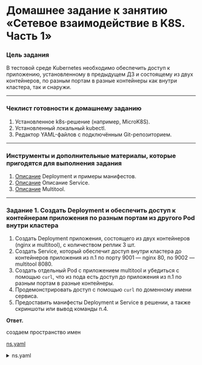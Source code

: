# Домашнее задание к занятию «Сетевое взаимодействие в K8S. Часть 1»



### Цель задания

В тестовой среде Kubernetes необходимо обеспечить доступ к приложению, установленному в предыдущем ДЗ и состоящему из двух контейнеров, по разным портам в разные контейнеры как внутри кластера, так и снаружи.

------

### Чеклист готовности к домашнему заданию

1. Установленное k8s-решение (например, MicroK8S).
2. Установленный локальный kubectl.
3. Редактор YAML-файлов с подключённым Git-репозиторием.

------

### Инструменты и дополнительные материалы, которые пригодятся для выполнения задания

1. [Описание](https://kubernetes.io/docs/concepts/workloads/controllers/deployment/) Deployment и примеры манифестов.
2. [Описание](https://kubernetes.io/docs/concepts/services-networking/service/) Описание Service.
3. [Описание](https://github.com/wbitt/Network-MultiTool) Multitool.

------

### Задание 1. Создать Deployment и обеспечить доступ к контейнерам приложения по разным портам из другого Pod внутри кластера

1. Создать Deployment приложения, состоящего из двух контейнеров (nginx и multitool), с количеством реплик 3 шт.
2. Создать Service, который обеспечит доступ внутри кластера до контейнеров приложения из п.1 по порту 9001 — nginx 80, по 9002 — multitool 8080.
3. Создать отдельный Pod с приложением multitool и убедиться с помощью `curl`, что из пода есть доступ до приложения из п.1 по разным портам в разные контейнеры.
4. Продемонстрировать доступ с помощью `curl` по доменному имени сервиса.
5. Предоставить манифесты Deployment и Service в решении, а также скриншоты или вывод команды п.4.

**Ответ.**

создаем пространство имен

[ns.yaml](ns.yaml)

<details><summary>ns.yaml</summary>

    ```yaml
    ---
    apiVersion: v1
    kind: Namespace
    metadata:
        name: netology
        namespace: netology
    ...
```

    </details>


1. [deployment.yaml](deployment.yaml)

    <details><summary>deployment.yaml</summary>

    ```yaml
    ---
    apiVersion: apps/v1
    kind: Deployment
    metadata:
    name: dep1
    labels:
        task: one
        tier: homework
    annotations:
        container1: nginx
        container2: multitools
    namespace: netology
    spec:
    replicas: 3
    strategy:
        rollingUpdate:
        maxSurge: 1
        maxUnavailable: 1
        type: RollingUpdate
    selector:
        matchLabels:
        app: nginx-multitool
    template:
        metadata:
        labels:
            app: nginx-multitool
        spec:
        containers:
            - name: nginx
            image: nginx:1.24.0
            resources:
                limits:
                memory: "128Mi"
                cpu: "500m"
                requests:
                memory: "64Mi"
                cpu: "250m"
            ports:
                - name: web
                containerPort: 80
            livenessProbe:
                tcpSocket:
                port: 80
                initialDelaySeconds: 10
                timeoutSeconds: 3
            readinessProbe:
                httpGet:
                path: /
                port: 80
                initialDelaySeconds: 15
                timeoutSeconds: 5
                successThreshold: 1
                failureThreshold: 4
            - name: multitool
            image: praqma/network-multitool:alpine-extra
            resources:
                limits:
                memory: "128Mi"
                cpu: "450m"
                requests:
                memory: "32Mi"
                cpu: "150m"
            env:
                - name: HTTP_PORT
                value: "8080"
                - name: HTTPS_PORT
                value: "8443"
            ports:
                - name: http
                containerPort: 8080
                protocol: TCP
                - name: https
                containerPort: 8443
                protocol: TCP
            livenessProbe:
                tcpSocket:
                port: 8080
                initialDelaySeconds: 10
                timeoutSeconds: 3
            readinessProbe:
                httpGet:
                path: /
                port: 8080
                initialDelaySeconds: 15
                timeoutSeconds: 5
                successThreshold: 1
                failureThreshold: 2
    ...
    ```

    </details>

2. [service.yaml](service.yaml)

    <details><summary>service.yaml</summary>

    ```yaml
    ---
    apiVersion: v1
    kind: Service
    metadata:
    name: svc1
    namespace: netology
    spec:
    selector:
        app: nginx-multitool
    type: ClusterIP
    ports:
        - name: nginx
        port: 9001
        targetPort: 80
        - name: multitool
        port: 9002
        targetPort: 8080
    ...
    ```

    </details>

3. [pod.yaml](pod.yaml)

    <details><summary>pod.yaml</summary>

    ```yaml
    ---
    apiVersion: v1
    kind: Pod
    metadata:
    name: pod-multitool
    labels:
        app: multitool
        comment: testig-app
        company: netology
        stage: study
    namespace: netology
    spec:
    containers:
        - name: multitool
        image: praqma/network-multitool:alpine-extra
        resources:
            limits:
            memory: "128Mi"
            cpu: "600m"
            requests:
            memory: "32Mi"
            cpu: "100m"
        env:
            - name: HTTP_PORT
            value: "8090"
        ports:
            - name: http
            containerPort: 8090
            protocol: TCP
        livenessProbe:
            tcpSocket:
            port: 8090
            initialDelaySeconds: 10
            timeoutSeconds: 3
        readinessProbe:
            httpGet:
            path: /
            port: 8090
            initialDelaySeconds: 15
            timeoutSeconds: 5
            successThreshold: 1
            failureThreshold: 2
    ...
    ```

    </details>
4. 
    ![Скриншот 1](image_1.jpg)
    ![Скриншот 2](image_2.JPG)
    ![Скриншот 3](image_3.JPG)


------

### Задание 2. Создать Service и обеспечить доступ к приложениям снаружи кластера

1. Создать отдельный Service приложения из Задания 1 с возможностью доступа снаружи кластера к nginx, используя тип NodePort.
2. Продемонстрировать доступ с помощью браузера или `curl` с локального компьютера.
3. Предоставить манифест и Service в решении, а также скриншоты или вывод команды п.2.

**Ответ.**



1. [nodeport](nodeport.yaml)

    <details><summary>nodeport.yaml</summary>

    ```yaml
    ---
    apiVersion: v1
    kind: Service
    metadata:
    name: svc-nodeport
    namespace: netology
    spec:
    selector:
        app: nginx-multitool
    type: NodePort
    ports:
        - name: nginx
        port: 80
        nodePort: 30111
        - name: multitool
        port: 8080
        nodePort: 30112
    ...
    ```

    </details>

2. ![Скриншот 4](image_4.JPG)

### Правила приёма работы

1. Домашняя работа оформляется в своем Git-репозитории в файле README.md. Выполненное домашнее задание пришлите ссылкой на .md-файл в вашем репозитории.
2. Файл README.md должен содержать скриншоты вывода необходимых команд `kubectl` и скриншоты результатов.
3. Репозиторий должен содержать тексты манифестов или ссылки на них в файле README.md.

